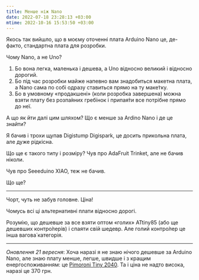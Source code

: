 ```yaml
---
title: Менше ніж Nano
date: 2022-07-18 23:28:13 +03:00
mtime: 2022-10-16 15:53:50 +03:00
---
```


Якось так вийшло, що в моєму оточенні плата Arduino Nano це, де-факто, стандартна плата для розробки.

Чому Nano, а не Uno?

1. Бо вона легка, маленька і дешева, а Uno відносно великий і відносно дорогий.
2. Бо під час розробки майже напевно вам знадобиться макетна плата, а Nano сама по собі одразу ставиться прямо на ту маке́тку.
3. Бо в умовному «продакшені» (коли розробка завершена) можна взяти плату без розпа́яних гребі́нок і припая́ти все потрібне прямо до неї.

А що як йти далі цим шляхом? Що є менше за Ardino Nano і де це знайти?

Я бачив і трохи щупав Digistump Digispark, це досить прикольна плата, але дуже рідкісна.

Що ще є такого типу і розміру? Чув про AdaFruit Trinket, але не бачив ніколи.

Чув про Seeeduino XIAO, теж не бачив.

Що ще?

* * *

Чорт, чуть не забув головне. Ціна!

Чомусь всі ці альтернативні плати відносно дорогі.

Розумію, що дешевше за все взяти оптом «голих» ATtiny85 (або ще дешевших контро́лерів) і спаяти свій шедевр. Але голий контро́лер це інша вагова́ категорія.

* * *

_Оновлення 21 вересня_: Хоча наразі я не знаю нічого дешевше за Arduino Nano, але знаю плату менше, легше, швидше і з кращим енергоспоживанням: це [Pimoroni Tiny 2040][1]. Та і ціна не надто висока, наразі це 370 грн.

[1]: https://shop.pimoroni.com/products/tiny-2040
